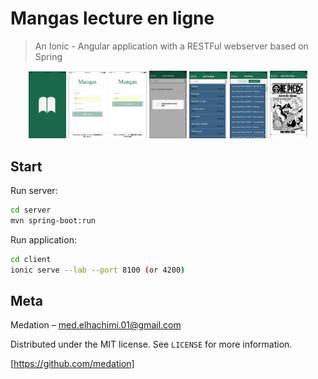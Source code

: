 # Mangas lecture en ligne
> An Ionic - Angular application with a RESTFul webserver based on Spring

<!-- ![](open.png)![](registre.png)![](login.png)![](loading.png)![](mangas.png)![](manga.png)![](scan.png) -->

<p align="center">
	<img src="open.png" width="12%"/>
	<img src="registre.png" width="12%"/>
	<img src="login.png" width="12%"/>
	<img src="loading.png" width="12%"/>
	<img src="mangas.png" width="12%"/>
	<img src="manga.png" width="12%"/>
	<img src="scan.png" width="12%"/>
</p>

## Start

Run server:

```sh
cd server 
mvn spring-boot:run
```
Run application:

```sh
cd client 
ionic serve --lab --port 8100 (or 4200)
```

## Meta

Medation – med.elhachimi.01@gmail.com

Distributed under the MIT license. See ``LICENSE`` for more information.

[https://github.com/medation]
